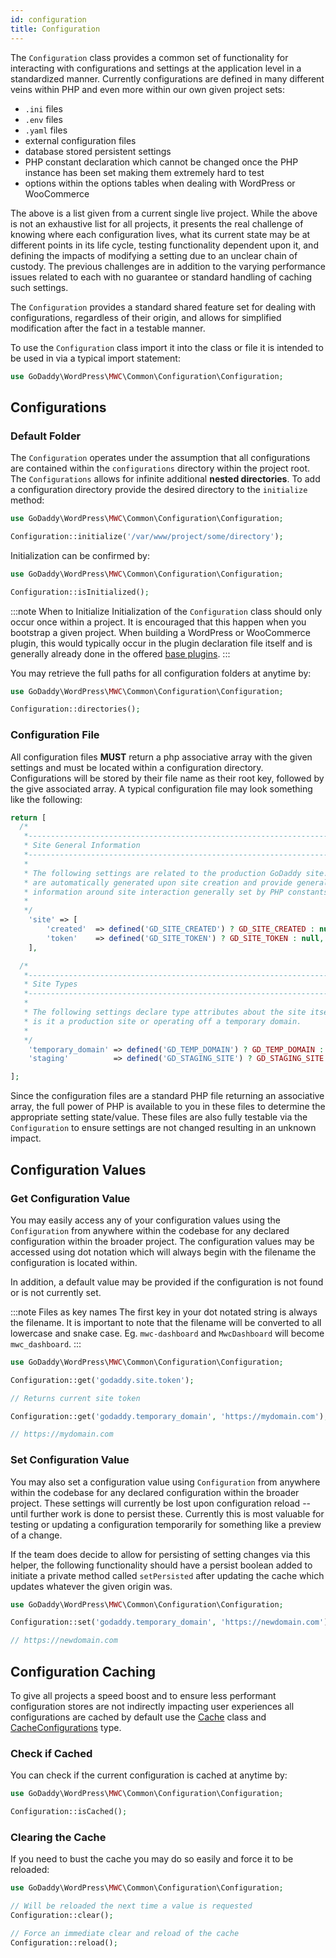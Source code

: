 ```yaml
---
id: configuration
title: Configuration
---
```


The `Configuration` class provides a common set of functionality for interacting with configurations and settings at the application level in a standardized manner.  Currently configurations are defined in many different veins within PHP and even more within our own given project sets:

- `.ini` files
- `.env` files
- `.yaml` files
- external configuration files
- database stored persistent settings
- PHP constant declaration which cannot be changed once the PHP instance has been set making them extremely hard to test
- options within the options tables when dealing with WordPress or WooCommerce

The above is a list given from a current single live project.  While the above is not an exhaustive list for all projects, it presents the real challenge of knowing where each configuration lives, what its current state may be at different points in its life cycle, testing functionality dependent upon it, and defining the impacts of modifying a setting due to an unclear chain of custody.  The previous challenges are in addition to the varying performance issues related to each with no guarantee or standard handling of caching such settings.

The `Configuration` provides a standard shared feature set for dealing with configurations, regardless of their origin, and allows for simplified modification after the fact in a testable manner.

To use the `Configuration` class import it into the class or file it is intended to be used in via a typical import statement:

```php
use GoDaddy\WordPress\MWC\Common\Configuration\Configuration;
```

## Configurations

### Default Folder
The `Configuration` operates under the assumption that all configurations are contained within the `configurations` directory within the project root. The `Configurations` allows for infinite additional **nested directories**. To add a configuration directory provide the desired directory to the `initialize` method:

```php
use GoDaddy\WordPress\MWC\Common\Configuration\Configuration;

Configuration::initialize('/var/www/project/some/directory');
```

Initialization can be confirmed by:

```php
use GoDaddy\WordPress\MWC\Common\Configuration\Configuration;

Configuration::isInitialized();
```

:::note When to Initialize
Initialization of the `Configuration` class should only occur once within a project.  It is encouraged that this happen when you bootstrap a given project. When building a WordPress or WooCommerce plugin, this would typically occur in the plugin declaration file itself and is generally already done in the offered [base plugins](/wordpress/plugin).
:::

You may retrieve the full paths for all configuration folders at anytime by:

```php
use GoDaddy\WordPress\MWC\Common\Configuration\Configuration;

Configuration::directories();
```

### Configuration File
All configuration files **MUST** return a php associative array with the given settings and must be located within a configuration directory.  Configurations will be stored by their file name as their root key, followed by the give associated array.  A typical configuration file may look something like the following:

```php title="configurations/godaddy.php"
return [
  /*
   *--------------------------------------------------------------------------
   * Site General Information
   *--------------------------------------------------------------------------
   *
   * The following settings are related to the production GoDaddy site.  They
   * are automatically generated upon site creation and provide general
   * information around site interaction generally set by PHP constants.
   *
   */
	'site' => [
		'created'  => defined('GD_SITE_CREATED') ? GD_SITE_CREATED : null,
		'token'    => defined('GD_SITE_TOKEN') ? GD_SITE_TOKEN : null,
	],

  /*
   *--------------------------------------------------------------------------
   * Site Types
   *--------------------------------------------------------------------------
   *
   * The following settings declare type attributes about the site itself like
   * is it a production site or operating off a temporary domain.
   *
   */
	'temporary_domain' => defined('GD_TEMP_DOMAIN') ? GD_TEMP_DOMAIN : null,
	'staging'          => defined('GD_STAGING_SITE') ? GD_STAGING_SITE : false,

];
```

Since the configuration files are a standard PHP file returning an associative array, the full power of PHP is available to you in these files to determine the appropriate setting state/value.  These files are also fully testable via the `Configuration` to ensure settings are not changed resulting in an unknown impact.

## Configuration Values

### Get Configuration Value
You may easily access any of your configuration values using the `Configuration` from anywhere within the codebase for any declared configuration within the broader project.  The configuration values may be accessed using dot notation which will always begin with the filename the configuration is located within.  

In addition, a default value may be provided if the configuration is not found or is not currently set.

:::note Files as key names
The first key in your dot notated string is always the filename.  It is important to note that the filename will be converted to all lowercase and snake case.  Eg. `mwc-dashboard` and `MwcDashboard` will become `mwc_dashboard`.
:::

```php
use GoDaddy\WordPress\MWC\Common\Configuration\Configuration;

Configuration::get('godaddy.site.token');

// Returns current site token

Configuration::get('godaddy.temporary_domain', 'https://mydomain.com');

// https://mydomain.com
```

### Set Configuration Value
You may also set a configuration value using `Configuration` from anywhere within the codebase for any declared configuration within the broader project.  These settings will currently be lost upon configuration reload -- until further work is done to persist these.  Currently this is most valuable for testing or updating a configuration temporarily for something like a preview of a change.

If the team does decide to allow for persisting of setting changes via this helper, the following functionality should have a persist boolean added to initiate a private method called `setPersisted` after updating the cache which updates whatever the given origin was.

```php
use GoDaddy\WordPress\MWC\Common\Configuration\Configuration;

Configuration::set('godaddy.temporary_domain', 'https://newdomain.com');

// https://newdomain.com
```

## Configuration Caching
To give all projects a speed boost and to ensure less performant configuration stores are not indirectly impacting user experiences all configurations are cached by default use the [Cache](/components/cache) class and [CacheConfigurations](/components/cache#cache-configurations) type.  

### Check if Cached
You can check if the current configuration is cached at anytime by:

```php
use GoDaddy\WordPress\MWC\Common\Configuration\Configuration;

Configuration::isCached();
```

### Clearing the Cache
If you need to bust the cache you may do so easily and force it to be reloaded:

```php
use GoDaddy\WordPress\MWC\Common\Configuration\Configuration;

// Will be reloaded the next time a value is requested
Configuration::clear();

// Force an immediate clear and reload of the cache
Configuration::reload();
```
